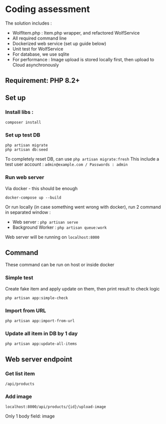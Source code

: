 # Coding assessment

The solution includes :

- WolfItem.php : Item.php wrapper, and refactored WolfService
- All required command line
- Dockerized web service (set up guide below)
- Unit test for WolfService
- For database, we use sqlite
- For performance : Image upload is stored locally first, then upload to Cloud asynchronously

## Requirement: PHP 8.2+
## Set up
### Install libs :
````
composer install
````
### Set up test DB
````
php artisan migrate
php artisan db:seed
````
To completely reset DB, can use `php artisan migrate:fresh`
This include a test user account : `admin@example.com / Passwords : admin`

### Run web server
Via docker - this should be enough
````
docker-compose up --build
````
Or run locally (in case something went wrong with docker), run 2 command in separated window :

- Web server : `php artisan serve`
- Background Worker : `php artisan queue:work`

Web server will be running on `localhost:8000`
## Command 
These command can be run on host or inside docker
### Simple test 
Create fake item and apply update on them, then print result to check logic
````
php artisan app:simple-check
````
### Import from URL
````
php artisan app:import-from-url
````
### Update all item in DB by 1 day
````
php artisan app:update-all-items
````

## Web server endpoint

### Get list item
`/api/products`
### Add image
`localhost:8000/api/products/{id}/upload-image`

Only 1 body field: image

